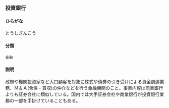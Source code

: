 <div style="display:none;">

## [あ行](securities-terms?id=あ行)
## [か行](securities-terms?id=か行)
## [さ行](securities-terms?id=さ行)
## [た行](securities-terms?id=た行)

</div>

### 投資銀行

#### ひらがな

とうしぎんこう

#### 分類

`金融`

#### 説明

政府や機関投資家など大口顧客を対象に株式や債券の引き受けによる資金調達業務、Ｍ＆Ａ(合併・買収)の仲介などを行う金融機関のこと。事業内容は商業銀行よりも証券会社に類似している。国内では大手証券会社や商業銀行が投資銀行業務の一部を手掛けていることもある。

<div style="display:none;">

## [な行](securities-terms?id=な行)
## [は行](securities-terms?id=は行)
## [ま行](securities-terms?id=ま行)
## [や行](securities-terms?id=や行)
## [ら行](securities-terms?id=ら行)
## [わ行](securities-terms?id=わ行)
## [英数字・記号](securities-terms?id=英数字・記号)

</div>

